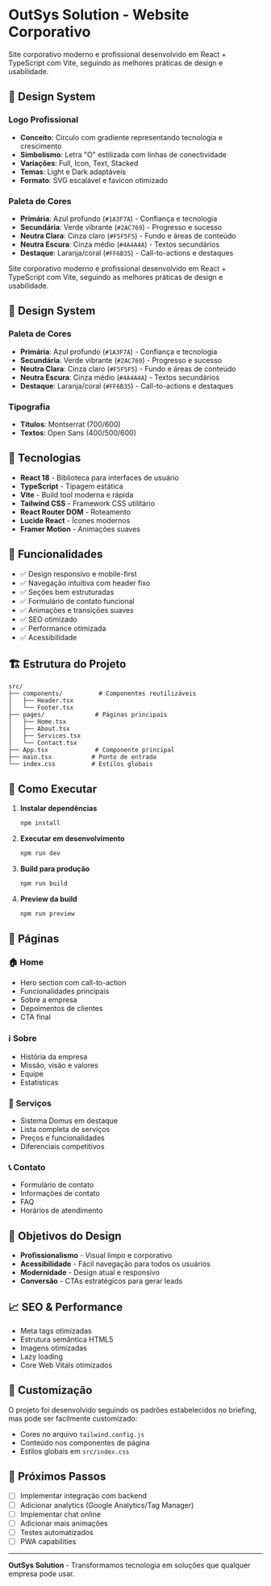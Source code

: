 # OutSys Solution - Website Corporativo

Site corporativo moderno e profissional desenvolvido em React + TypeScript com Vite, seguindo as melhores práticas de design e usabilidade.

## 🎨 Design System

### Logo Profissional
- **Conceito**: Círculo com gradiente representando tecnologia e crescimento
- **Simbolismo**: Letra "O" estilizada com linhas de conectividade
- **Variações**: Full, Icon, Text, Stacked
- **Temas**: Light e Dark adaptáveis
- **Formato**: SVG escalável e favicon otimizado

### Paleta de Cores
- **Primária**: Azul profundo (`#1A3F7A`) - Confiança e tecnologia
- **Secundária**: Verde vibrante (`#2AC769`) - Progresso e sucesso
- **Neutra Clara**: Cinza claro (`#F5F5F5`) - Fundo e áreas de conteúdo
- **Neutra Escura**: Cinza médio (`#4A4A4A`) - Textos secundários
- **Destaque**: Laranja/coral (`#FF6B35`) - Call-to-actions e destaques

Site corporativo moderno e profissional desenvolvido em React + TypeScript com Vite, seguindo as melhores práticas de design e usabilidade.

## 🎨 Design System

### Paleta de Cores
- **Primária**: Azul profundo (`#1A3F7A`) - Confiança e tecnologia
- **Secundária**: Verde vibrante (`#2AC769`) - Progresso e sucesso
- **Neutra Clara**: Cinza claro (`#F5F5F5`) - Fundo e áreas de conteúdo
- **Neutra Escura**: Cinza médio (`#4A4A4A`) - Textos secundários
- **Destaque**: Laranja/coral (`#FF6B35`) - Call-to-actions e destaques

### Tipografia
- **Títulos**: Montserrat (700/600)
- **Textos**: Open Sans (400/500/600)

## 🚀 Tecnologias

- **React 18** - Biblioteca para interfaces de usuário
- **TypeScript** - Tipagem estática
- **Vite** - Build tool moderna e rápida
- **Tailwind CSS** - Framework CSS utilitário
- **React Router DOM** - Roteamento
- **Lucide React** - Ícones modernos
- **Framer Motion** - Animações suaves

## 📱 Funcionalidades

- ✅ Design responsivo e mobile-first
- ✅ Navegação intuitiva com header fixo
- ✅ Seções bem estruturadas
- ✅ Formulário de contato funcional
- ✅ Animações e transições suaves
- ✅ SEO otimizado
- ✅ Performance otimizada
- ✅ Acessibilidade

## 🏗️ Estrutura do Projeto

```
src/
├── components/          # Componentes reutilizáveis
│   ├── Header.tsx
│   └── Footer.tsx
├── pages/              # Páginas principais
│   ├── Home.tsx
│   ├── About.tsx
│   ├── Services.tsx
│   └── Contact.tsx
├── App.tsx             # Componente principal
├── main.tsx           # Ponto de entrada
└── index.css          # Estilos globais
```

## 🚀 Como Executar

1. **Instalar dependências**
   ```bash
   npm install
   ```

2. **Executar em desenvolvimento**
   ```bash
   npm run dev
   ```

3. **Build para produção**
   ```bash
   npm run build
   ```

4. **Preview da build**
   ```bash
   npm run preview
   ```

## 📄 Páginas

### 🏠 **Home**
- Hero section com call-to-action
- Funcionalidades principais
- Sobre a empresa
- Depoimentos de clientes
- CTA final

### ℹ️ **Sobre**
- História da empresa
- Missão, visão e valores
- Equipe
- Estatísticas

### 🔧 **Serviços**
- Sistema Domus em destaque
- Lista completa de serviços
- Preços e funcionalidades
- Diferenciais competitivos

### 📞 **Contato**
- Formulário de contato
- Informações de contato
- FAQ
- Horários de atendimento

## 🎯 Objetivos do Design

- **Profissionalismo** - Visual limpo e corporativo
- **Acessibilidade** - Fácil navegação para todos os usuários
- **Modernidade** - Design atual e responsivo
- **Conversão** - CTAs estratégicos para gerar leads

## 📈 SEO & Performance

- Meta tags otimizadas
- Estrutura semântica HTML5
- Imagens otimizadas
- Lazy loading
- Core Web Vitals otimizados

## 🔧 Customização

O projeto foi desenvolvido seguindo os padrões estabelecidos no briefing, mas pode ser facilmente customizado:

- Cores no arquivo `tailwind.config.js`
- Conteúdo nos componentes de página
- Estilos globais em `src/index.css`

## 📝 Próximos Passos

- [ ] Implementar integração com backend
- [ ] Adicionar analytics (Google Analytics/Tag Manager)
- [ ] Implementar chat online
- [ ] Adicionar mais animações
- [ ] Testes automatizados
- [ ] PWA capabilities

---

**OutSys Solution** - Transformamos tecnologia em soluções que qualquer empresa pode usar.
